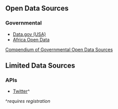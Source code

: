## Open Data Sources

### Governmental

* [Data.gov (USA)](http://www.data.gov/)
* [Africa Open Data](http://africaopendata.org/dataset)

[Compendium of Governmental Open Data Sources](http://datacatalogs.org/)

## Limited Data Sources

### APIs

* [Twitter](https://dev.twitter.com/docs/api/1.1)^

^_requires registration_
